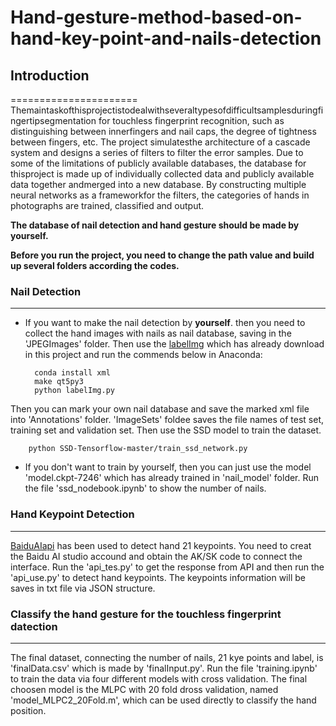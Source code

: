 # Hand-gesture-method-based-on-hand-key-point-and-nails-detection

## Introduction
======================
Themaintaskofthisprojectistodealwithseveraltypesofdifficultsamplesduringfingertipsegmentation for touchless fingerprint recognition, such as distinguishing between innerfingers and nail caps, the degree of tightness between fingers, etc. The project simulatesthe architecture of a cascade system and designs a series of filters to filter the error sam­ples. Due to some of the limitations of publicly available databases, the database for thisproject is made up of individually collected data and publicly available data together andmerged into a new database. By constructing multiple neural networks as a frameworkfor the filters, the categories of hands in photographs are trained, classified and output.


**The database of nail detection and hand gesture should be made by yourself.**

**Before you run the project, you need to change the path value and build up several folders according the codes.**

### Nail Detection
----------------------
- If you want to make the nail detection by **yourself**. then you need to collect the hand images with nails as nail database, saving in the 'JPEGImages' folder. Then use the [labelImg](https://github.com/tzutalin/labelImg) which has already download in this project and run the commends below in Anaconda:

        conda install xml
        make qt5py3
        python labelImg.py

Then you can mark your own nail database and save the marked xml file into 'Annotations' folder. 'ImageSets' foldee saves the file names of test set, training set and validation set. Then use the SSD model to train the dataset. 

        python SSD-Tensorflow-master/train_ssd_network.py

- If you don't want to train by yourself, then you can just use the model 'model.ckpt-7246' which has already trained in 'nail_model' folder. Run the file 'ssd_nodebook.ipynb' to show the number of nails.


### Hand Keypoint Detection
----------------------
[BaiduAIapi](https://ai.baidu.com/tech/body/hand) has been used to detect hand 21 keypoints. You need to creat the Baidu AI studio accound and obtain the AK/SK code to connect the interface. Run the 'api_tes.py' to get the response from API and then run the 'api_use.py' to detect hand keypoints. The keypoints information will be saves in txt file via JSON structure.


### Classify the hand gesture for the touchless fingerprint datection
----------------------
The final dataset, connecting the number of nails, 21 kye points and label, is 'finalData.csv' which is made by 'finalInput.py'. Run the file 'training.ipynb' to train the data via four different models with cross validation. The final choosen model is the MLPC with 20 fold dross validation, named 'model_MLPC2_20Fold.m', which can be used directly to classify the hand position.


